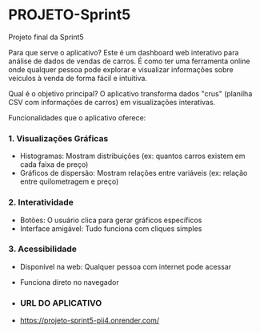 # PROJETO-Sprint5
Projeto final da Sprint5

Para que serve o aplicativo?
Este é um dashboard web interativo para análise de dados de vendas de carros. É como ter uma ferramenta online onde qualquer pessoa pode explorar e visualizar informações sobre veículos à venda de forma fácil e intuitiva.

Qual é o objetivo principal?
O aplicativo transforma dados "crus" (planilha CSV com informações de carros) em visualizações interativas.

Funcionalidades que o aplicativo oferece:
### 1. Visualizações Gráficas
- Histogramas: Mostram distribuições (ex: quantos carros existem em cada faixa de preço)
- Gráficos de dispersão: Mostram relações entre variáveis (ex: relação entre quilometragem e preço)

### 2. Interatividade
- Botões: O usuário clica para gerar gráficos específicos
- Interface amigável: Tudo funciona com cliques simples

### 3. Acessibilidade
- Disponível na web: Qualquer pessoa com internet pode acessar
- Funciona direto no navegador

- ### URL DO APLICATIVO
- https://projeto-sprint5-pii4.onrender.com/
